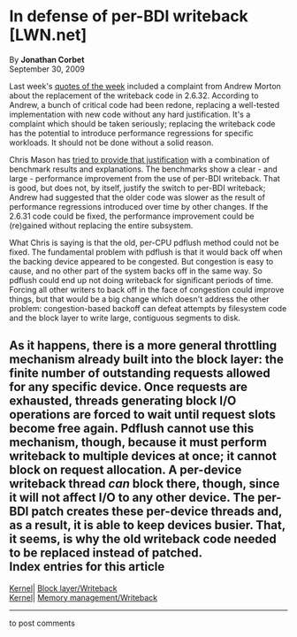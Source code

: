 # In defense of per-BDI writeback [LWN.net]

By **Jonathan Corbet**  
September 30, 2009 

Last week's [quotes of the week](http://lwn.net/Articles/353253/) included a complaint from Andrew Morton about the replacement of the writeback code in 2.6.32. According to Andrew, a bunch of critical code had been redone, replacing a well-tested implementation with new code without any hard justification. It's a complaint which should be taken seriously; replacing the writeback code has the potential to introduce performance regressions for specific workloads. It should not be done without a solid reason. 

Chris Mason has [tried to provide that justification](/Articles/354852/) with a combination of benchmark results and explanations. The benchmarks show a clear - and large - performance improvement from the use of per-BDI writeback. That is good, but does not, by itself, justify the switch to per-BDI writeback; Andrew had suggested that the older code was slower as the result of performance regressions introduced over time by other changes. If the 2.6.31 code could be fixed, the performance improvement could be (re)gained without replacing the entire subsystem. 

What Chris is saying is that the old, per-CPU pdflush method could not be fixed. The fundamental problem with pdflush is that it would back off when the backing device appeared to be congested. But congestion is easy to cause, and no other part of the system backs off in the same way. So pdflush could end up not doing writeback for significant periods of time. Forcing all other writers to back off in the face of congestion could improve things, but that would be a big change which doesn't address the other problem: congestion-based backoff can defeat attempts by filesystem code and the block layer to write large, contiguous segments to disk. 

As it happens, there is a more general throttling mechanism already built into the block layer: the finite number of outstanding requests allowed for any specific device. Once requests are exhausted, threads generating block I/O operations are forced to wait until request slots become free again. Pdflush cannot use this mechanism, though, because it must perform writeback to multiple devices at once; it cannot block on request allocation. A per-device writeback thread _can_ block there, though, since it will not affect I/O to any other device. The per-BDI patch creates these per-device threads and, as a result, it is able to keep devices busier. That, it seems, is why the old writeback code needed to be replaced instead of patched.  
Index entries for this article  
---  
[Kernel](/Kernel/Index)| [Block layer/Writeback](/Kernel/Index#Block_layer-Writeback)  
[Kernel](/Kernel/Index)| [Memory management/Writeback](/Kernel/Index#Memory_management-Writeback)  
  


* * *

to post comments 
